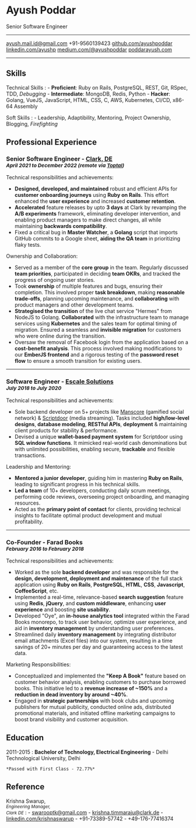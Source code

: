 <div id='title'>

Ayush Poddar
============

Senior Software Engineer

</div>


<div id='links'>

-------------------                                                 ----------------------------
<ayush.mail.id@gmail.com>                                                         +91-9560139423
[github.com/ayushpoddar](https://github.com/ayushpoddar)                          [linkedin.com/ayushp](https://www.linkedin.com/in/ayushp/)
[medium.com/@ayushpoddar](https://medium.com/@ayushpoddar)                        [poddarayush.com](https://poddarayush.com)
-------------------                                                 ----------------------------

</div>


Skills
--------------------

<div class='list-with-margin'>

Technical Skills
:   - __Proficient__: Ruby on Rails, PostgreSQL, REST, Git, RSpec, TDD, _Debugging_
    - __Intermediate__: MongoDB, Redis, Python
    - __Hacker__: Golang, VueJS, JavaScript, HTML, CSS, C, AWS, Kubernetes, CI/CD, x86-64 Assembly

Soft Skills
:   - Leadership, Adaptibility, Mentoring, Project Ownership, Blogging, _Firefighting_

</div>


Professional Experience
----------

### Senior Software Engineer - [Clark, DE](https://www.clark.de/)<br><small class='text-normal'>_April 2021 to December 2022 (remote via [Toptal](https://www.toptal.com/))_</small>

<div class='experience-type'>
Technical responsibilities and achievements:
</div>

- **Designed, developed, and maintained** robust and efficient APIs for **customer onboarding journeys** using **Ruby on Rails**. This effort enhanced the **user experience** and increased **customer retention**.
- **Accelerated** feature releases by upto **3 days** at Clark by revamping the **A/B experiments** framework, eliminating developer intervention, and enabling product managers to make direct changes, all while maintaining **backwards compatibility**.
- Fixed a critical bug in **Master Watcher**, a **Golang** script that imports GitHub commits to a Google sheet, **aiding the QA team** in prioritizing flaky tests.

<div class='experience-type'>
Ownership and Collaboration:
</div>

- Served as a member of the **core group** in the team. Regularly discussed **team priorities**, participated in deciding **team OKRs**, and tracked the progress of ongoing user stories.
- Took **ownership** of multiple features and bugs, ensuring their completion. This involved proper **task breakdown**, making **reasonable trade-offs**, planning upcoming maintenance, and **collaborating** with product managers and other development teams.
- **Strategised the transition** of the live chat service "Hermes" from NodeJS to Golang. **Collaborated** with the infrastructure team to manage services using **Kubernetes** and the sales team for optimal timing of migration. Ensured a seamless and **invisible migration** for customers who were online during the transition.
- Oversaw the removal of Facebook login from the application based on a **cost-benefit analysis**. This process involved making modifications to our **EmberJS frontend** and a rigorous testing of the **password reset flow** to ensure a smooth transition for existing users.

<hr class='short-line' />

### Software Engineer - [Escale Solutions](https://www.escalesolutions.com/)<br><small class='text-normal'>_July 2018 to July 2020_</small>

<div class='experience-type'>
Technical responsibilities and achievements:
</div>

- Sole backend developer on 5+ projects like [Manscore](https://www.manscore.com) (gamified social network) & [Scriptdoor](https://scriptdoor.com) (media streaming). Tasks included **high/low-level designs**, **database modeling**, **RESTful APIs**, **deployment** & maintaining client products for stability & performance.
- Devised a unique **wallet-based payment system** for Scriptdoor using **SQL window functions**. It mimicked real-world cash denominations but with unlimited possibilities, enabling secure, **trackable** and flexible transactions.

<div class='experience-type'>
Leadership and Mentoring:
</div>

- **Mentored a junior developer**, guiding him in mastering **Ruby on Rails**, leading to significant progress in his technical skills.
- **Led a team** of 10+ developers, conducting daily scrum meetings, performing code reviews, overseeing project onboarding, and managing resources.
- Acted as the **primary point of contact** for clients, providing technical insights to facilitate optimal product development and mutual profitability.

<hr class='short-line' />

### Co-Founder - Farad Books<br><small class='text-normal'>_February 2016 to February 2018_</small>

<div class='experience-type'>
Technical responsibilities and achievements:
</div>

- Worked as the sole **backend developer** and was responsible for the **design, development, deployment and maintenance** of the full stack application using **Ruby on Rails**, **PostgreSQL**, **HTML**, **CSS**, **Javascript**, **CoffeeScript**, etc.
- Implemented a real-time, relevance-based **search suggestion** feature using **Redis**, **jQuery**, and **custom middleware**, enhancing __user experience__ and boosting __site usability__.
- Developed "Oye", an **in-house analytics tool** integrated within the Farad Books monorepo, to track user behavior, optimize user experience, and aid in **inventory management** by understanding user preferences.
- Streamlined daily __inventory management__ by integrating distributor email attachments (Excel files) into our system, resulting in a time savings of 20+ minutes per day and guaranteeing access to the latest data.


<div class='experience-type'>
Marketing Responsibilities:
</div>

- Conceptualized and implemented the __"Keep A Book"__ feature based on customer behavior analysis, enabling customers to purchase borrowed books. This initiative led to a __revenue increase of ~150%__ and a __reduction in dead inventory by around ~40%__.
- Engaged in __strategic partnerships__ with book clubs and upcoming publishers for mutual publicity, conducted online ads, distributed promotional materials, and initiated offline marketing campaigns to boost brand visibility and customer acquisition.

Education
---------

2011-2015
:   **Bachelor of Technology, Electrical Engineering** - Delhi Technological University, Delhi

    *Passed with First Class - 72.77%*

Reference
---------

Krishna Swarup, <small class='text-normal'><br>_Engineering Manager,_ <br>_Clark DE_</small>
:   - <swarooptk@gmail.com>
    - <krishna.timmaraju@clark.de>
    - [linkedin.com/krishnaswarup](https://www.linkedin.com/in/krishnaswarup/)
    - +91-73389-57742
    - +49-176-77416374
